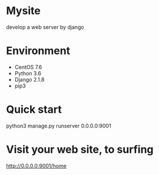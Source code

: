 # Mysite
develop a web server by django

# Environment
- CentOS 7.6
- Python 3.6
- Django 2.1.8
- pip3

# Quick start
python3 manage.py runserver 0.0.0.0:9001

# Visit your web site, to surfing
http://0.0.0.0:9001/home



